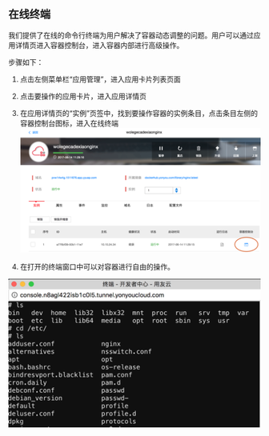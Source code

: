 ## 在线终端

我们提供了在线的命令行终端为用户解决了容器动态调整的问题。用户可以通过应用详情页进入容器控制台，进入容器内部进行高级操作。 

步骤如下：

1. 点击左侧菜单栏“应用管理”，进入应用卡片列表页面
2. 点击要操作的应用卡片，进入应用详情页
3. 在应用详情页的“实例”页签中，找到要操作容器的实例条目，点击条目左侧的容器控制台图标，进入在线终端
![](images/respool_11.png)

4. 在打开的终端窗口中可以对容器进行自由的操作。 

![](images/respool_12.png)